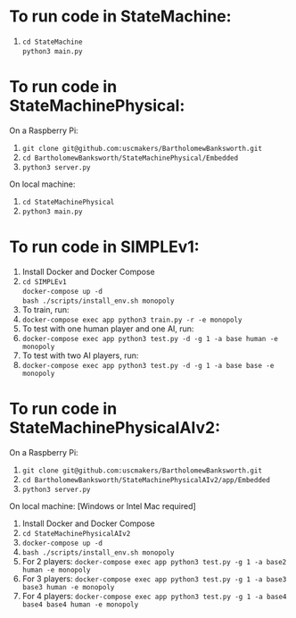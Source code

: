<!DOCTYPE html>
<html lang="en">

<body>

<h1>To run code in StateMachine:</h1>

<ol>
  <li>
    <code>cd StateMachine</code>
    <br>
    <code>python3 main.py</code>
  </li>
</ol>

<h1>To run code in StateMachinePhysical:</h1>

<p>On a Raspberry Pi:</p>
<ol>
  <li><code>git clone git@github.com:uscmakers/BartholomewBanksworth.git</code></li>
  <li><code>cd BartholomewBanksworth/StateMachinePhysical/Embedded</code></li>
  <li><code>python3 server.py</code></li>
</ol>

<p>On local machine:</p>
<ol>
  <li><code>cd StateMachinePhysical</code></li>
  <li><code>python3 main.py</code></li>
</ol>

<h1>To run code in SIMPLEv1:</h1>

<ol>
  <li>Install Docker and Docker Compose</li>
  <li>
    <code>cd SIMPLEv1</code>
    <br>
    <code>docker-compose up -d</code>
    <br>
    <code>bash ./scripts/install_env.sh monopoly</code>
  </li>
  <li>To train, run:</li>
  <li><code>docker-compose exec app python3 train.py -r -e monopoly</code></li>
  <li>To test with one human player and one AI, run:</li>
  <li><code>docker-compose exec app python3 test.py -d -g 1 -a base human -e monopoly</code></li>
  <li>To test with two AI players, run:</li>
  <li><code>docker-compose exec app python3 test.py -d -g 1 -a base base -e monopoly</code></li>
</ol>

<h1>To run code in StateMachinePhysicalAIv2:</h1>

<p>On a Raspberry Pi:</p>
<ol>
  <li><code>git clone git@github.com:uscmakers/BartholomewBanksworth.git</code></li>
  <li><code>cd BartholomewBanksworth/StateMachinePhysicalAIv2/app/Embedded</code></li>
  <li><code>python3 server.py</code></li>
</ol>

<p>On local machine: [Windows or Intel Mac required]</p>
<ol>
  <li>Install Docker and Docker Compose</li>
  <li><code>cd StateMachinePhysicalAIv2</code></li>
  <li><code>docker-compose up -d</code></li>
  <li><code>bash ./scripts/install_env.sh monopoly</code></li>
  <li>For 2 players: <code>docker-compose exec app python3 test.py -g 1 -a base2 human -e monopoly</code></li>
  <li>For 3 players: <code>docker-compose exec app python3 test.py -g 1 -a base3 base3 human -e monopoly</code></li>
  <li>For 4 players: <code>docker-compose exec app python3 test.py -g 1 -a base4 base4 base4 human -e monopoly</code></li>
</ol>

</body>
</html>
